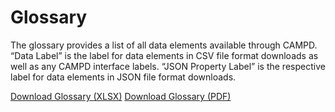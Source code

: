# Glossary

The glossary provides a list of all data elements available through CAMPD. “Data Label” is the label for data elements in CSV file format downloads as well as any CAMPD interface labels. “JSON Property Label” is the respective label for data elements in JSON file format downloads.

[Download Glossary (XLSX)](https://api.epa.gov/easey/dev/content-mgmt/campd/resources/glossary/CAMPD-Glossary.xlsx "Link")
[Download Glossary (PDF)](https://api.epa.gov/easey/dev/content-mgmt/campd/resources/glossary/CAMPD-Glossary.pdf "Link")
